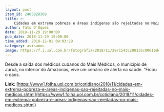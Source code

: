 ```yaml
---
layout: post
item_id: 2405828369
title: >-
    Cidades em extrema pobreza e áreas indígenas são rejeitadas no Mais Médicos
author: Tatu D'Oquei
date: 2018-11-29 19:00:00
pub_date: 2018-11-29 19:00:00
time_added: 2018-12-01 09:03:29
category: avisamos
image: https://f.i.uol.com.br/fotografia/2018/11/29/15435288135c00616dd3cc3_1543528813_3x2_rt.jpg
---
```


Desde a saída dos médicos cubanos do Mais Médicos, o município de Juruá, no interior do Amazonas, vive um cenário de alerta na saúde. “Ficou o caos.

**Link:** [https://www1.folha.uol.com.br/cotidiano/2018/11/cidades-em-extrema-pobreza-e-areas-indigenas-sao-rejeitadas-no-mais-medicos.shtml](https://www1.folha.uol.com.br/cotidiano/2018/11/cidades-em-extrema-pobreza-e-areas-indigenas-sao-rejeitadas-no-mais-medicos.shtml)

